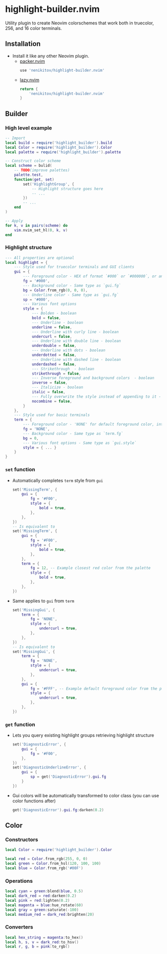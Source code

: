# highlight-builder.nvim

Utility plugin to create Neovim colorschemes that work both in truecolor, 256, and 16 color terminals.

## Installation

- Install it like any other Neovim plugin.
    - [packer.nvim](https://github.com/wbthomason/packer.nvim)
        ```lua
        use 'nenikitov/highlight-builder.nvim'
        ```
    - [lazy.nvim](https://github.com/folke/lazy.nvim)
        ```lua
        return {
            'nenikitov/highlight-builder.nvim'
        }
        ```

## Builder

### High level example

```lua
-- Import
local build = require('highlight_builder').build
local Color = require('highlight_builder').Color
local palette = require('highlight_builder').palette

-- Construct color scheme
local scheme = bulid(
    -- TODO(improve palettes)
    palette.test,
    function(get, set)
        set('HighlightGroup', {
            -- Highlight structure goes here
            -- ...
        })
        -- ...
    end
)

-- Apply
for k, v in pairs(scheme) do
    vim.nvim_set_hl(0, k, v)
end
```

### Highlight structure

```lua
--- All properties are optional
local highlight = {
    --- Style used for truecolor terminals and GUI clients
    gui = {
        --- Foreground color - HEX of format `#000` or `#000000`, or an instance of `Color`
        fg = '#000',
        --- Background color - Same type as `gui.fg`
        bg = Color.from_rgb(0, 0, 0),
        --- Underline color - Same type as `gui.fg`
        sp = '#000',
        --- Various font options
        style = {
            --- Bolden - boolean
            bold = false,
            --- Underline - boolean
            underline = false,
            --- Underline with curly line - boolean
            undercurl = false,
            --- Underline with double line - boolean
            underdouble = false,
            --- Underline with dots - boolean
            underdotted = false,
            --- Underline with dashed line - boolean
            underdashed = false,
            --- Strikethrough  - boolean
            strikethrough = false,
            --- Inverse foreground and background colors  - boolean
            inverse = false,
            --- Italicize - boolean
            italic = false,
            --- Fully overwrite the style instead of appending to it - boolean
            nocombine = false,
        }
    },
    --- Style used for basic terminals
    term = {
        --- Foreground color - 'NONE' for default foreground color, integer 0 -> 15 for named colors, 0 -> 255 for indexed colors
        fg = 'NONE',
        --- Background color - Same type as `term.fg`
        bg = 0,
        --- Various font options - Same type as `gui.style`
        style = { ... }
    }
}
```

### `set` function

- Automatically completes `term` style from `gui`
    ```lua
    set('MissingTerm', {
        gui = {
            fg = '#F00',
            style = {
                bold = true,
            },
        },
    })
    -- Is equivalent to
    set('MissingTerm', {
        gui = {
            fg = '#F00',
            style = {
                bold = true,
            },
        },
        term = {
            fg = 12, -- Example closest red color from the palette
            style = {
                bold = true,
            },
        },
    })
    ```
- Same applies to `gui` from `term`
    ```lua
    set('MissingGui', {
        term = {
            fg = 'NONE',
            style = {
                undercurl = true,
            },
        },
    })
    -- Is equivalent to
    set('MissingGui', {
        term = {
            fg = 'NONE',
            style = {
                undercurl = true,
            },
        },
        gui = {
            fg = '#FFF', -- Example default foreground color from the palette
            style = {
                undercurl = true,
            },
        },
    })
    ```

### `get` function

- Lets you query existing highlight groups retrieving highlight structure
    ```lua
    set('DiagnosticError', {
        gui = {
            fg = '#F00',
        },
    })
    set('DiagnosticUnderlineError', {
        gui = {
            sp = get('DiagnosticError').gui.fg
        }
    })
    ```
- Gui colors will be automatically transformed to color class (you can use color functions after)
    ```lua
    get('DiagnosticError').gui.fg:darken(0.2)
    ```

## Color

### Constructors

```lua
local Color = require('highlight_builder').Color

local red = Color.from_rgb(255, 0, 0)
local green = Color.from_hsl(120, 100, 100)
local blue = Color.from_rgb('#00F')
```

### Operations

```lua
local cyan = green:blend(blue, 0.5)
local dark_red = red:darken(0.2)
local pink = red:lighten(0.2)
local magenta = blue:hue_rotate(60)
local gray = green:saturate(-100)
local medium_red = dark_red:brighten(20)
```

### Converters

```lua
local hex_string = magenta:to_hex()
local h, s, v = dark_red:to_hsv()
local r, g, b = pink:to_rgb()
```

